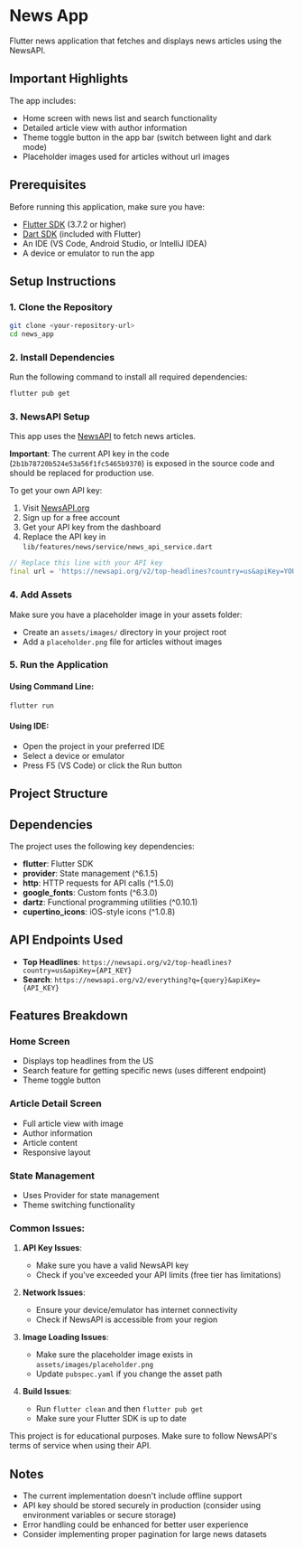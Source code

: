 # News App

Flutter news application that fetches and displays news articles using the NewsAPI.

## Important Highlights

The app includes:
- Home screen with news list and search functionality
- Detailed article view with author information
- Theme toggle button in the app bar (switch between light and dark mode)
- Placeholder images used for articles without url images

## Prerequisites

Before running this application, make sure you have:

- [Flutter SDK](https://flutter.dev/docs/get-started/install) (3.7.2 or higher)
- [Dart SDK](https://dart.dev/get-dart) (included with Flutter)
- An IDE (VS Code, Android Studio, or IntelliJ IDEA)
- A device or emulator to run the app

## Setup Instructions

### 1. Clone the Repository

```bash
git clone <your-repository-url>
cd news_app
```

### 2. Install Dependencies

Run the following command to install all required dependencies:

```bash
flutter pub get
```

### 3. NewsAPI Setup

This app uses the [NewsAPI](https://newsapi.org/) to fetch news articles. 

**Important**: The current API key in the code (`2b1b78720b524e53a56f1fc5465b9370`) is exposed in the source code and should be replaced for production use.

To get your own API key:
1. Visit [NewsAPI.org](https://newsapi.org/)
2. Sign up for a free account
3. Get your API key from the dashboard
4. Replace the API key in `lib/features/news/service/news_api_service.dart`

```dart
// Replace this line with your API key
final url = 'https://newsapi.org/v2/top-headlines?country=us&apiKey=YOUR_API_KEY_HERE';
```

### 4. Add Assets

Make sure you have a placeholder image in your assets folder:
- Create an `assets/images/` directory in your project root
- Add a `placeholder.png` file for articles without images

### 5. Run the Application

#### Using Command Line:
```bash
flutter run
```

#### Using IDE:
- Open the project in your preferred IDE
- Select a device or emulator
- Press F5 (VS Code) or click the Run button

## Project Structure

## Dependencies

The project uses the following key dependencies:

- **flutter**: Flutter SDK
- **provider**: State management (^6.1.5)
- **http**: HTTP requests for API calls (^1.5.0)
- **google_fonts**: Custom fonts (^6.3.0)
- **dartz**: Functional programming utilities (^0.10.1)
- **cupertino_icons**: iOS-style icons (^1.0.8)

## API Endpoints Used

- **Top Headlines**: `https://newsapi.org/v2/top-headlines?country=us&apiKey={API_KEY}`
- **Search**: `https://newsapi.org/v2/everything?q={query}&apiKey={API_KEY}`

## Features Breakdown

### Home Screen
- Displays top headlines from the US
- Search feature for getting specific news (uses different endpoint)
- Theme toggle button

### Article Detail Screen
- Full article view with image
- Author information
- Article content
- Responsive layout

### State Management
- Uses Provider for state management
- Theme switching functionality

### Common Issues:

1. **API Key Issues**:
   - Make sure you have a valid NewsAPI key
   - Check if you've exceeded your API limits (free tier has limitations)

2. **Network Issues**:
   - Ensure your device/emulator has internet connectivity
   - Check if NewsAPI is accessible from your region

3. **Image Loading Issues**:
   - Make sure the placeholder image exists in `assets/images/placeholder.png`
   - Update `pubspec.yaml` if you change the asset path

4. **Build Issues**:
   - Run `flutter clean` and then `flutter pub get`
   - Make sure your Flutter SDK is up to date


This project is for educational purposes. Make sure to follow NewsAPI's terms of service when using their API.

## Notes

- The current implementation doesn't include offline support
- API key should be stored securely in production (consider using environment variables or secure storage)
- Error handling could be enhanced for better user experience
- Consider implementing proper pagination for large news datasets
